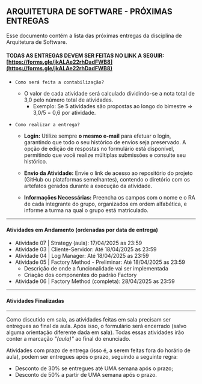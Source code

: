 ## ARQUITETURA DE SOFTWARE - PRÓXIMAS ENTREGAS

Esse documento contém a lista das próximas entregas da disciplina de Arquitetura de Software.

#### TODAS AS ENTREGAS DEVEM SER FEITAS NO LINK A SEGUIR: [https://forms.gle/jkALAe22rhDadFWB8](https://forms.gle/jkALAe22rhDadFWB8)

- `Como será feita a contabilização?`

    - O valor de cada atividade será calculado dividindo-se a nota total de 3,0 pelo número total de atividades.
        + Exemplo: Se 5 atividades são propostas ao longo do bimestre => 3,0/5 = 0,6 por atividade.

- `Como realizar a entrega?`
    + __Login:__ Utilize sempre **o mesmo e-mail** para efetuar o login, garantindo que todo o seu histórico de envios seja preservado. A opção de edição de respostas no formulário está disponível, permitindo que você realize múltiplas submissões e consulte seu histórico.

    + __Envio da Atividade:__ Envie o link de acesso ao repositório do projeto (GitHub ou plataformas semelhantes), contendo o diretório com os artefatos gerados durante a execução da atividade.

    + __Informações Necessárias:__ Preencha os campos com o nome e o RA de cada integrante do grupo, organizados em ordem alfabética, e informe a turma na qual o grupo está matriculado.
___
#### Atividades em Andamento (ordenadas por data de entrega)

- Atividade 07 | Strategy (aula): 17/04/2025 as 23:59
- Atividade 03 | Cliente-Servidor: Até 18/04/2025 as 23:59
- Atividade 04 | Log Manager: Até 18/04/2025 as 23:59
- Atividade 05 | Factory Method - Preliminar: Até 18/04/2025 as 23:59
    + Descrição de onde a funcionalidade vai ser implementada
    + Criação dos componentes do padrão Factory
- Atividade 06 | Factory Method (completa): 28/04/2025 as 23:59
___
#### Atividades Finalizadas

___

Como discutido em sala, as atividades feitas em sala precisam ser entregues ao final da aula. Após isso, o formulário será encerrado (salvo alguma orientação diferente dada em sala). Todas essas atividades irão conter a marcação *"(aula)"* ao final do enunciado.

Atividades com prazo de entrega (isso é, a serem feitas fora do horário de aula), podem ser entregues após o prazo, seguindo a seguinte regra:
- Desconto de 30% se entregues até UMA semana após o prazo;
- Desconto de 50% a partir de UMA semana após o prazo. 